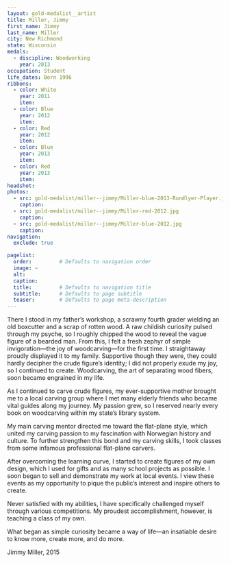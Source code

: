 ```yaml
---
layout: gold-medalist__artist
title: Miller, Jimmy
first_name: Jimmy
last_name: Miller
city: New Richmond
state: Wisconsin
medals: 
  - discipline: Woodworking
    year: 2013
occupation: Student
life_dates: Born 1996
ribbons:
  - color: White
    year: 2011
    item: 
  - color: Blue
    year: 2012
    item: 
  - color: Red
    year: 2012
    item: 
  - color: Blue
    year: 2013
    item: 
  - color: Red
    year: 2013
    item: 
headshot:
photos:
  - src: gold-medalist/miller--jimmy/Miller-blue-2013-Rundlyer-Player.jpg
    caption: 
  - src: gold-medalist/miller--jimmy/Miller-red-2012.jpg
    caption:
  - src: gold-medalist/miller--jimmy/Miller-blue-2012.jpg
    caption:
navigation:
  exclude: true

pagelist:
  order:         # Defaults to navigation order  
  image: ~
  alt:
  caption:
  title:         # Defaults to navigation title
  subtitle:      # Defaults to page subtitle
  teaser:        # Defaults to page meta-description  
---
```

 There I stood in my father’s workshop, a scrawny fourth grader wielding an old boxcutter and a scrap of rotten wood. A raw childish curiosity pulsed through my psyche, so I roughly chipped the wood to reveal the vague figure of a bearded man. From this, I felt a fresh zephyr of simple invigoration—the joy of woodcarving—for the first time. I straightaway proudly displayed it to my family. Supportive though they were, they could hardly decipher the crude figure’s identity; I did not properly exude my joy, so I continued to create. Woodcarving, the art of separating wood fibers, soon became engrained in my life.

 As I continued to carve crude figures, my ever-supportive mother brought me to a local carving group where I met many elderly friends who became vital guides along my journey.  My passion grew, so I reserved nearly every book on woodcarving within my state’s library system. 
    
 My main carving mentor directed me toward the flat-plane style, which united my carving passion to my fascination with Norwegian history and culture. To further strengthen this bond and my carving skills, I took classes from some infamous professional flat-plane carvers.
 
 After overcoming the learning curve, I started to create figures of my own design, which I used for gifts and as many school projects as possible. I soon began to sell and demonstrate my work at local events. I view these events as my opportunity to pique the public’s interest and inspire others to create. 
 
 Never satisfied with my abilities, I have specifically challenged myself through various competitions. My proudest accomplishment, however, is teaching a class of my own.

 What began as simple curiosity became a way of life—an insatiable desire to know more, create more, and do more. 

 Jimmy Miller, 2015